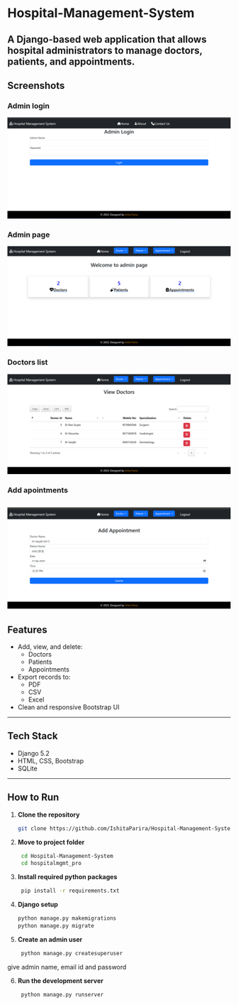 # Hospital-Management-System
A Django-based web application that allows hospital administrators to manage doctors, patients, and appointments.
--
## Screenshots
### Admin login
![Admin Login](screenshots/hms1.png)
### Admin page
![Admin Page](screenshots/hms2.png)
### Doctors list
![View Doctors](screenshots/hms3.png)
### Add apointments
![Add appointments](screenshots/hms5.png)
--
## Features
- Add, view, and delete:
  - Doctors
  - Patients
  - Appointments
- Export records to:
  - PDF
  - CSV
  - Excel
- Clean and responsive Bootstrap UI
---
## Tech Stack
- Django 5.2
- HTML, CSS, Bootstrap
- SQLite
---
## How to Run
1. **Clone the repository**
   ```bash
   git clone https://github.com/IshitaParira/Hospital-Management-System.git
   
2. **Move to project folder**
   ```bash
    cd Hospital-Management-System
    cd hospitalmgmt_pro

3. **Install required python packages**
   ```bash
    pip install -r requirements.txt

4. **Django setup**
   ```bash
   python manage.py makemigrations
   python manage.py migrate

5. **Create an admin user**
   ```bash
    python manage.py createsuperuser
  give admin name, email id and password

6. **Run the development server**
   ```bash
    python manage.py runserver
